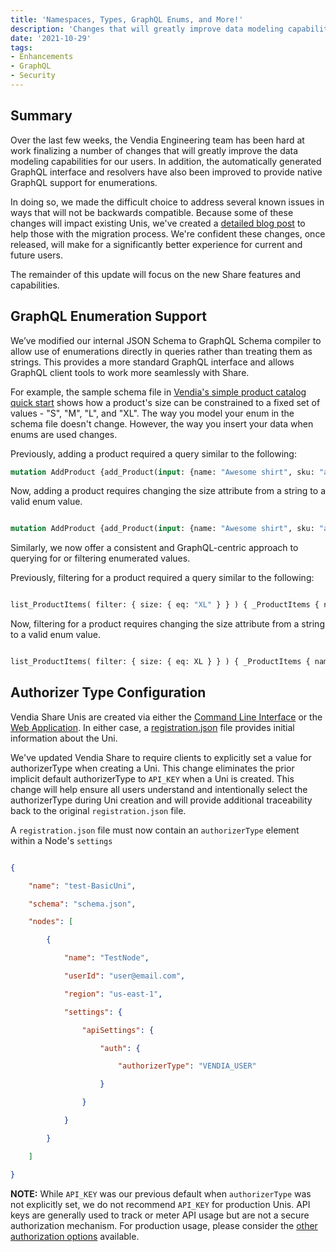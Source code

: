 ```yaml
---
title: 'Namespaces, Types, GraphQL Enums, and More!'
description: 'Changes that will greatly improve data modeling capabilities for our users'
date: '2021-10-29'
tags:
- Enhancements
- GraphQL
- Security
---
```


## Summary

Over the last few weeks, the Vendia Engineering team has been hard at work finalizing a number of changes that will greatly improve the data modeling capabilities for our users.  In addition, the automatically generated GraphQL interface and resolvers have also been improved to provide native GraphQL support for enumerations.

In doing so, we made the difficult choice to address several known issues in ways that will not be backwards compatible.  Because some of these changes will impact existing Unis, we've created a [detailed blog post](https://www.vendia.com/blog/open-beta-changes) to help those with the migration process.  We're confident these changes, once released, will make for a significantly better experience for current and future users.

The remainder of this update will focus on the new Share features and capabilities.


## GraphQL Enumeration Support

We’ve modified our internal JSON Schema to GraphQL Schema compiler to allow use of enumerations directly in queries rather than treating them as strings.  This provides a more standard GraphQL interface and allows GraphQL client tools to work more seamlessly with Share.

For example, the sample schema file in [Vendia's simple product catalog quick start](https://www.vendia.com/docs/share/quickstart/simple-product-catalog) shows how a product's size can be constrained to a fixed set of values - "S", "M", "L", and "XL". The way you model your enum in the schema file doesn't change. However, the way you insert your data when enums are used changes.

Previously, adding a product required a query similar to the following:

```graphql
mutation AddProduct {add_Product(input: {name: "Awesome shirt", sku: "abc123", price: 10, size: "XL"} syncMode: NODE_LEDGERED) {result {_owner}}}
```

Now, adding a product requires changing the size attribute from a string to a valid enum value.

```graphql

mutation AddProduct {add_Product(input: {name: "Awesome shirt", sku: "abc123", price: 10, size: XL} syncMode: NODE_LEDGERED) {result {_owner}}}

```

Similarly, we now offer a consistent and GraphQL-centric approach to querying for or filtering enumerated values.

Previously, filtering for a product required a query similar to the following:

```graphql

list_ProductItems( filter: { size: { eq: "XL" } } ) { _ProductItems { name sku price size } }

```

Now, filtering for a product requires changing the size attribute from a string to a valid enum value.

```graphql

list_ProductItems( filter: { size: { eq: XL } } ) { _ProductItems { name sku price size } }

```


## Authorizer Type Configuration

Vendia Share Unis are created via either the [Command Line Interface](https://www.vendia.com/docs/share/cli) or the [Web Application](https://share.vendia.net/).  In either case, a [registration.json](https://www.vendia.com/docs/share/cli/guide#format-of-the-registration-schema-and-initial-state-files) file provides initial information about the Uni.

We've updated Vendia Share to require clients to explicitly set a value for authorizerType when creating a Uni.  This change eliminates the prior implicit default authorizerType to `API_KEY` when a Uni is created.  This change will help ensure all users understand and intentionally select the authorizerType during Uni creation and will provide additional traceability back to the original `registration.json` file.

A `registration.json` file must now contain an `authorizerType` element within a Node's `settings`

```json

{

    "name": "test-BasicUni",

    "schema": "schema.json",

    "nodes": [

        {

            "name": "TestNode",

            "userId": "user@email.com",

            "region": "us-east-1",

            "settings": {

                "apiSettings": {

                    "auth": {

                        "authorizerType": "VENDIA_USER"

                    }

                }

            }

        }

    ]

}

```

**NOTE:** While `API_KEY` was our previous default when `authorizerType` was not explicitly set, we do not recommend `API_KEY` for production Unis. API keys are generally used to track or meter API usage but are not a secure authorization mechanism.  For production usage, please consider the [other authorization options](https://www.vendia.com/docs/share/node-access-control#how-to-set) available.
